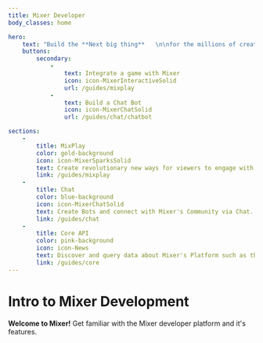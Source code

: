 ```yaml
---
title: Mixer Developer
body_classes: home

hero:
    text: "Build the **Next big thing**   \n\nfor the millions of creators, gamer's & audiences on Mixer"
    buttons:
        secondary:
            -
                text: Integrate a game with Mixer
                icon: icon-MixerInteractiveSolid
                url: /guides/mixplay
            -
                text: Build a Chat Bot
                icon: icon-MixerChatSolid
                url: /guides/chat/chatbot

sections:
    -
        title: MixPlay
        color: gold-background
        icon: icon-MixerSparksSolid
        text: Create revolutionary new ways for viewers to engage with streamers through controls & widgets on Mixer.
        link: /guides/mixplay
    -
        title: Chat
        color: blue-background
        icon: icon-MixerChatSolid
        text: Create Bots and connect with Mixer's Community via Chat.
        link: /guides/chat
    -
        title: Core API
        color: pink-background
        icon: icon-News
        text: Discover and query data about Mixer's Platform such as the Top Games, Who Follows who and Much more.
        link: /guides/core
---
```


# Intro to Mixer Development

**Welcome to Mixer!**
Get familiar with the Mixer developer platform and it's features.


